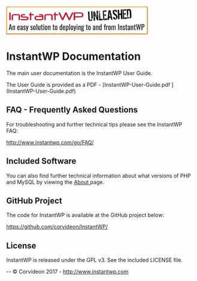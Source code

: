 [<img src="images/web-banner.png">](https://instantwp.com/unleashed/)

# InstantWP Documentation

The main user documentation is the InstantWP User Guide.

The User Guide is provided as a PDF - [InstantWP-User-Guide.pdf ] (InstantWP-User-Guide.pdf)


## FAQ - Frequently Asked Questions

For troubleshooting and further technical tips please see the InstantWP FAQ:

[http://www.instantwp.com/go/FAQ/ ](http://www.instantwp.com/go/FAQ/) 

## Included Software

You can also find further technical information about what versions of PHP and MySQL by viewing the [About ](about.html) page.


## GitHub Project

The code for InstantWP is available at the GitHub project below:

[https://github.com/corvideon/InstantWP/ ](https://github.com/corvideon/InstantWP/)

## License

InstantWP is released under the GPL v3. See the included LICENSE file.

--
&copy; Corvideon 2017  - [http://www.instantwp.com ](http://www.instantwp.com)